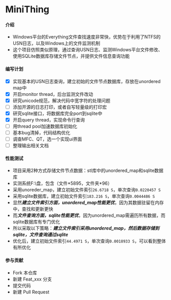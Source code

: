 # MiniThing

#### 介绍
- Windows平台的Everything文件查找速度非常快，优势在于利用了NTFS的USN日志，以及Windows上的文件监测机制
- 这个项目仿照类似原理，通过查询USN日志、监测Windows平台文件修改、使用SQLite数据库存储文件节点，并提供文件信息查询功能

#### 编写计划
- [x] 实现基本的USN日志查询，建立初始的文件节点数据库，存放在unordered map中
- [x] 开启monitor thread，后台监测文件改动
- [x] 研究unicode规范，解决代码中宽字符的处理问题
- [ ] 添加开源的日志打印，或者自写轻量级的打印宏
- [x] 研究sqlite接口，将数据库完全port到sqlite中
- [x] 开启query thread，实现命令行查询
- [ ] 用thread pool加速数据库初始化
- [ ] 基本bug清掉，代码结构优化
- [ ] 调查MFC、QT，选一个实现ui界面
- [ ] 整理输出相关文档

#### 性能测试
- 项目采用2种方式存储文件节点数据：stl库中的unordered_map和sqlite数据库
- 实测系统F:\盘，包含（文件\*5895，文件夹\*96）
- 采用unoreder_map，建立初始文件索引`26.6718 S`，单次查询`0.0220457 S`
- 采用sqlite数据库，建立初始文件索引`183.216 S`，单次查询`0.0044486 S`
- 显然***建立文件索引方面，unordered_map性能更优***，因为其数据驻留在内存中，查找和更新更快
- 而***文件查询方面，sqlite性能更优***，因为unordered_map需遍历所有数据，而sqlite数据库有专门优化
- 所以采取以下策略：***建立文件索引采用unordered_map，然后数据存储到sqlite，文件查询通过sqlite***
- 优化后，建立初始文件索引`44.4971 S`，单次查询`0.0018933 S`，可以看到整体有所优化

#### 参与贡献
- Fork 本仓库
- 新建 Feat_xxx 分支
- 提交代码
- 新建 Pull Request
